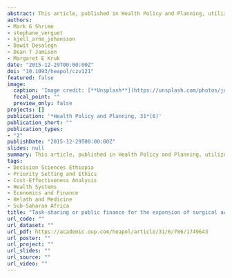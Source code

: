 ```yaml
---
abstract: This article, published in Health Policy and Planning, utilizes an extended cost effectiveness analysis (ECEA) to examine how policies to expand access to surgery in rural Ethiopia would impact health, impoverishment, and equity. The study finds that health benefits, financial risk protection, and equity appear to be in tension in the expansion of access to surgical care. Health benefits from each of the examined policies accrue primarily among the poor, but without travel vouchers, many policies also induce impoverishment among the poor while providing financial risk protection to the rich. These findings call into question the equitable distribution of benefits by these policies.
authors:
- Mark G Shrime
- stephane_verguet
- kjell_arne_johansson
- Dawit Desalegn
- Dean T Jamison
- Margaret E Kruk
date: "2015-12-29T00:00:00Z"
doi: "10.1093/heapol/czv121"
featured: false
image:
  caption: 'Image credit: [**Unsplash**](https://unsplash.com/photos/jdD8gXaTZsc)'
  focal_point: ""
  preview_only: false
projects: []
publication: '*Health Policy and Planning, 31*(6)'
publication_short: ""
publication_types:
- "2"
publishDate: "2015-12-29T00:00:00Z"
slides: null
summary: This article, published in Health Policy and Planning, utilizes an extended cost effectiveness analysis (ECEA) to examine how policies to expand access to surgery in rural Ethiopia would impact health, impoverishment, and equity. The study finds that health benefits, financial risk protection, and equity appear to be in tension in the expansion of access to surgical care. Health benefits from each of the examined policies accrue primarily among the poor, but without travel vouchers, many policies also induce impoverishment among the poor while providing financial risk protection to the rich. These findings call into question the equitable distribution of benefits by these policies.
tags:
- Decision Sciences Ethiopia
- Priority Setting and Ethics
- Cost-Effectiveness Analysis
- Health Systems
- Economics and Finance
- Helath and Medicine
- Sub-Saharan Africa
title: "Task-sharing or public finance for the expansion of surgical access in rural Ethiopia: an extended cost-effectiveness analysis"
url_code: ""
url_dataset: ""
url_pdf: https://academic.oup.com/heapol/article/31/6/706/1749643
url_poster: ""
url_project: ""
url_slides: ""
url_source: ""
url_video: ""
---
```




